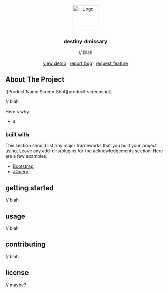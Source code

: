 
<!-- PROJECT LOGO -->
<br />
<p align="center">
  <a href="https://github.com/lukeludlow/DestinyEmissary">
    <img src="images/logo.png" alt="Logo" width="80" height="80">
  </a>

  <h3 align="center">destiny dmissary</h3>

  <p align="center">
		// blah
    <br />
    <br />
    <a href="https://github.com/lukeludlow/DestinyEmissary">view demo</a>
    ·
    <a href="https://github.com/lukeludlow/DestinyEmissary/issues">report bug</a>
    ·
    <a href="https://github.com/lukeludlow/DestinyEmissary/issues">request feature</a>
  </p>
</p>


<!-- ABOUT THE PROJECT -->
## About The Project

![Product Name Screen Shot][product-screenshot]

// blah

Here's why:
* a

### built with
This section should list any major frameworks that you built your project using. Leave any add-ons/plugins for the acknowledgements section. Here are a few examples.
* [Bootstrap](https://getbootstrap.com)
* [JQuery](https://jquery.com)


## getting started

// blah


## usage

// blah



## contributing

// blah


## license

// maybe?

